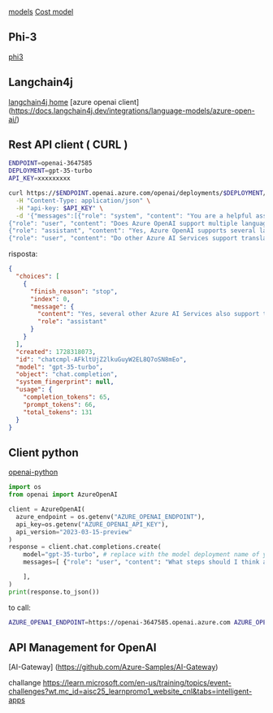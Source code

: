 [models](https://learn.microsoft.com/en-us/azure/ai-services/openai/concepts/models?tabs=python-secure#model-summary-table-and-region-availability/?azure-portal=true)
[Cost model]( https://azure.microsoft.com/en-us/pricing/details/cognitive-services/openai-service/)

## Phi-3
[phi3](https://azure.microsoft.com/en-us/blog/introducing-phi-3-redefining-whats-possible-with-slms/)

## Langchain4j
[langchain4j home](https://docs.langchain4j.dev/intro)
[azure openai client] (https://docs.langchain4j.dev/integrations/language-models/azure-open-ai/)

## Rest API client ( CURL )

```bash
ENDPOINT=openai-3647585
DEPLOYMENT=gpt-35-turbo
API_KEY=xxxxxxxxx

curl https://$ENDPOINT.openai.azure.com/openai/deployments/$DEPLOYMENT/chat/completions?api-version=2023-03-15-preview \
  -H "Content-Type: application/json" \
  -H "api-key: $API_KEY" \
  -d '{"messages":[{"role": "system", "content": "You are a helpful assistant, teaching people about AI."},
{"role": "user", "content": "Does Azure OpenAI support multiple languages?"},
{"role": "assistant", "content": "Yes, Azure OpenAI supports several languages, and can translate between them."},
{"role": "user", "content": "Do other Azure AI Services support translation too?"}]}'
```

risposta:
```json
{
  "choices": [
    {
      "finish_reason": "stop",
      "index": 0,
      "message": {
        "content": "Yes, several other Azure AI Services also support translation. Some of these services include:\n\n1. Azure Cognitive Services - Text Translation \n2. Azure Translator Text API \n3. Azure Cognitive Services - Language Understanding (LUIS) \n\nUsing these services, you can translate text, speech, and even entire documents between multiple languages.",
        "role": "assistant"
      }
    }
  ],
  "created": 1728318073,
  "id": "chatcmpl-AFkltUjZ2lkuGuyW2EL8Q7oSN8mEo",
  "model": "gpt-35-turbo",
  "object": "chat.completion",
  "system_fingerprint": null,
  "usage": {
    "completion_tokens": 65,
    "prompt_tokens": 66,
    "total_tokens": 131
  }
}
```

## Client python
[openai-python](https://github.com/openai/openai-python/tree/main)
```python
import os
from openai import AzureOpenAI

client = AzureOpenAI(
  azure_endpoint = os.getenv("AZURE_OPENAI_ENDPOINT"),
  api_key=os.getenv("AZURE_OPENAI_API_KEY"),  
  api_version="2023-03-15-preview"
)
response = client.chat.completions.create(
    model="gpt-35-turbo", # replace with the model deployment name of your o1-preview, or o1-mini model
    messages=[ {"role": "user", "content": "What steps should I think about when writing my first Python API?"},

    ],
)
print(response.to_json())
```
to call:
```bash
AZURE_OPENAI_ENDPOINT=https://openai-3647585.openai.azure.com AZURE_OPENAI_API_KEY=xxxxxxx python3 client.py

```

## API Management for OpenAI

[AI-Gateway] (https://github.com/Azure-Samples/AI-Gateway)


challange
https://learn.microsoft.com/en-us/training/topics/event-challenges?wt.mc_id=aisc25_learnpromo1_website_cnl&tabs=intelligent-apps